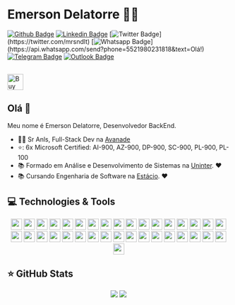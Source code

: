 # Emerson Delatorre :man_technologist:

[![Github Badge](https://img.shields.io/badge/-Github-000?style=flat-square&logo=Github&logoColor=white&link=https://github.com/delatorrea)](https://github.com/DelatorreA)
[![Linkedin Badge](https://img.shields.io/badge/-LinkedIn-blue?style=flat-square&logo=Linkedin&logoColor=white&link=https://www.linkedin.com/in/delatorrea/)](https://www.linkedin.com/in/mrsndlt/)
[![Twitter Badge](https://img.shields.io/badge/-Twitter-1ca0f1?style=flat-square&labelColor=1ca0f1&logo=twitter&logoColor=white&link=https://twitter.com/delatorre_)](https://twitter.com/mrsndlt)
[![Whatsapp Badge](https://img.shields.io/badge/-Whatsapp-4CA143?style=flat-square&labelColor=4CA143&logo=whatsapp&logoColor=white&link=https://api.whatsapp.com/send?phone=5521980231818&text=Olá!)](https://api.whatsapp.com/send?phone=5521980231818&text=Olá!)
[![Telegram Badge](https://img.shields.io/badge/-Telegram-1ca0f1?style=flat-square&labelColor=1ca0f1&logo=telegram&logoColor=white&link=https://t.me/delatorrea)](https://t.me/delatorrea)
[![Outlook Badge](https://img.shields.io/badge/-Microsoft-blue?style=flat-square&logo=Microsoft&logoColor=white&link=mailto:emerson@delatorre.dev)](mailto:emerson@delatorre.dev)

</br>
<a href='https://ko-fi.com/delatorrea' target='_blank'><img height='36' style='border:0px;height:36px;' src='https://cdn.ko-fi.com/cdn/kofi3.png?v=2' border='0' alt='Buy Me a Coffee at ko-fi.com' /></a>
</p>

## Olá 👋

Meu nome é Emerson Delatorre, Desenvolvedor BackEnd.

- :office_worker: Sr Anls, Full-Stack Dev na [Avanade](https://www.avanade.com/pt-br)
- ⭐: 6x Microsoft Certified: AI-900, AZ-900, DP-900, SC-900, PL-900, PL-100
- :books: Formado em Análise e Desenvolvimento de Sistemas na [Uninter](https://www.uninter.com/). :heart:
- :books: Cursando Engenharia de Software na [Estácio](https://estacio.br/). :heart:

## 💻 Technologies & Tools

<p align="center">

<img src="https://img.shields.io/badge/linux-FCC624?logo=linux&logoColor=white&style=for-the-badge" height="25"/>
<img src="https://img.shields.io/badge/windows-0078D6?logo=windows&logoColor=white&style=for-the-badge" height="25"/>
<img src="https://img.shields.io/badge/python-3776AB?logo=python&logoColor=white&style=for-the-badge" height="25"/>
<img src="https://img.shields.io/badge/poetry-60A5FA?logo=poetry&logoColor=white&style=for-the-badge" height="25"/>
<img src="https://img.shields.io/badge/django-092E20?logo=django&logoColor=white&style=for-the-badge" height="25"/>
<img src="https://img.shields.io/badge/flask-000000?logo=flask&logoColor=white&style=for-the-badge" height="25"/>
<img src="https://img.shields.io/badge/fastapi-009688?logo=fastapi&logoColor=white&style=for-the-badge" height="25"/>
<img src="https://img.shields.io/badge/pandas-150458?logo=pandas&logoColor=white&style=for-the-badge" height="25"/>
<img src="https://img.shields.io/badge/SQLalchemy-0C0C0E?logo=alchemy&logoColor=white&style=for-the-badge" height="25"/>
<img src="https://img.shields.io/badge/pytest-0A9EDC?logo=pytest&logoColor=white&style=for-the-badge" height="25"/>
<img src="https://img.shields.io/badge/Microsoft%20Azure-0089D6?logo=microsoft-azure&logoColor=white&style=for-the-badge" height="25"/>
<img src="https://img.shields.io/badge/azure functions-0062AD?logo=azurefunctions&logoColor=white&style=for-the-badge" height="25"/>
<img src="https://img.shields.io/badge/azure devops-0078D7?logo=azuredevops&logoColor=white&style=for-the-badge" height="25"/>
<img src="https://img.shields.io/badge/dotnet-net%23239120.svg?color=5C2D91&style=for-the-badge&logo=.net&logoColor=white" height="25"/>
<img src="https://img.shields.io/badge/ASP NET-0078D7?logo=.net&logoColor=white&style=for-the-badge" height="25"/>
<img src="https://img.shields.io/badge/c%23%20-%23239120.svg?&style=for-the-badge&logo=c-sharp&logoColor=white" height="25"/>
<img src="https://img.shields.io/badge/node.js%20-%2343853D.svg?&style=for-the-badge&logo=node.js&logoColor=white" height="25"/>
<img src="https://img.shields.io/badge/-npm-CB3837?style=flat-square&logo=npm" height="25"/>
<img src="https://img.shields.io/badge/typescript%20-%23007ACC.svg?&style=for-the-badge&logo=typescript&logoColor=white" height="25"/>
<img src="https://img.shields.io/badge/javascript-%23F7DF1E.svg?&style=for-the-badge&logo=javascript&logoColor=black" height="25"/>
<img src="https://img.shields.io/badge/nestjs-E0234E?logo=nestjs&logoColor=white&style=for-the-badge" height="25"/>
<img src="https://img.shields.io/badge/express.js%20-%23404d59.svg?&style=for-the-badge" height="25"/>
<img src="https://img.shields.io/badge/angular%20-%23DD0031.svg?&style=for-the-badge&logo=angular&logoColor=white" height="25"/>
<img src="https://img.shields.io/badge/jest-C21325?logo=jest&logoColor=white&style=for-the-badge" height="25"/>
<img src="https://img.shields.io/badge/bootstrap%20-%23563D7C.svg?&style=for-the-badge&logo=bootstrap&logoColor=white" height="25"/>
<img src="https://img.shields.io/badge/-GitHub-181717?style=flat-square&logo=github" height="25"/>
<img src="https://img.shields.io/badge/git-F05032?logo=git&logoColor=white&style=for-the-badge" height="25"/>
<img src="https://img.shields.io/badge/MongoDB-%234ea94b.svg?&style=for-the-badge&logo=mongodb&logoColor=white" height="25"/>
<img src="https://img.shields.io/badge/postgres-%23316192.svg?&style=for-the-badge&logo=postgresql&logoColor=white" height="25"/>
<img src="https://img.shields.io/badge/sqlite-003B57?logo=sqlite&logoColor=white&style=for-the-badge" height="25"/>
<img src="https://img.shields.io/badge/microsoft sql server-CC2927?logo=microsoftsqlserver&logoColor=white&style=for-the-badge" height="25"/>
<img src="https://img.shields.io/badge/mariadb-003545?logo=mariadb&logoColor=white&style=for-the-badge" height="25"/>
<img src="https://img.shields.io/badge/docker-2496ED?logo=docker&logoColor=white&style=for-the-badge" height="25"/>
<img src="https://img.shields.io/badge/visual studio code-007ACC?logo=visualstudiocode&logoColor=white&style=for-the-badge" height="25"/>
<img src="https://img.shields.io/badge/visual studio-5C2D91?logo=visualstudio&logoColor=white&style=for-the-badge" height="25"/>

</p>

## ⭐ GitHub Stats

<p align = "center">
  <img src = "https://github-readme-stats.vercel.app/api?username=mrsndlt&show_icons=true&theme=tokyonight&line_height=27">
  <img src = "https://github-readme-stats.vercel.app/api/top-langs/?username=mrsndlt&hide=css,java,html&theme=tokyonight">
</p>

